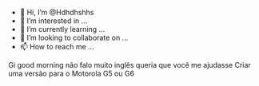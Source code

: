 - 👋 Hi, I’m @Hdhdhshhs
- 👀 I’m interested in ...
- 🌱 I’m currently learning ...
- 💞️ I’m looking to collaborate on ...
- 📫 How to reach me ...

<!---
Hdhdhshhs/Hdhdhshhs is a ✨ special ✨ repository because its `README.md` (this file) appears on your GitHub profile.
You can click the Preview link to take a look at your changes.
--->
 Gi good morning não falo muito inglês queria que você me ajudasse
Criar uma versão para o Motorola G5 ou G6
